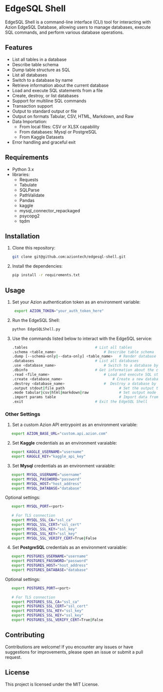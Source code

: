 # EdgeSQL Shell

EdgeSQL Shell is a command-line interface (CLI) tool for interacting with Azion EdgeSQL Database, allowing users to manage databases, execute SQL commands, and perform various database operations.

## Features

- List all tables in a database
- Describe table schema
- Dump table structure as SQL
- List all databases
- Switch to a database by name
- Retrieve information about the current database
- Load and execute SQL statements from a file
- Create, destroy, or list databases
- Support for multiline SQL commands
- Transaction support
- Output to standard output or file
- Output on formats Tabular, CSV, HTML, Markdown, and Raw
- Data Importation:
	- From local files: CSV or XLSX capability
	- From databases: Mysql or PostgreSQL
	- From Kaggle Datasets
- Error handling and graceful exit

## Requirements

- Python 3.x
- libraries:
	- Requests
	- Tabulate
	- SQLParse
	- PathValidate
	- Pandas
	- kaggle
	- mysql_connector_repackaged
	- psycopg2
	- tqdm

## Installation

1. Clone this repository:

   ```bash
   git clone git@github.com:aziontech/edgesql-shell.git
   ```
   
2. Install the dependencies:

   ```bash
   pip install -r requirements.txt
   ```

## Usage

1. Set your Azion authentication token as an environment variable:

   ```bash
    export AZION_TOKEN="your_auth_token_here"
   ```

2. Run the EdgeSQL Shell:

   ```bash
   python EdgeSQLShell.py
   ```

3. Use the commands listed below to interact with the EdgeSQL service:

   ```bash
   .tables				                 # List all tables
   .schema <table_name>		                 # Describe table schema
   .dump [--schema-only|--data-only] <table_name>   # Render database structure as SQL
   .databases			                 # List all databases
   .use <database_name>		                 # Switch to a database by name
   .dbinfo				                 # Get information about the current database
   .read <file_name>		                 # Load and execute SQL statements from a file
   .create <database_name>		                 # Create a new database
   .destroy <database_name>	                 #  Destroy a database by name
   .output stdout|file_path                         # Set the output to stdout or file
   .mode tabular|csv|html|markdown|raw              # Set output mode
   .import params table                             # Import data from local|mysql|postgres|kaggle into TABLE
   .exit				                 # Exit the EdgeSQL Shell
   ```
   
### Other Settings
1. Set a custom Azion API entrypoint as an environment variable:
 
 ```bash
    export AZION_BASE_URL="custom.api.azion.com"
 ```
 
2. Set **Kaggle** credentials as an environment varaiable:
 
 ```bash
    export KAGGLE_USERNAME="username"
    export KAGGLE_KEY="kaggle_api_key"
 ```
 
3. Set **Mysql** credentials as an environment varaiable:
 
 ```bash
    export MYSQL_USERNAME="username"
    export MYSQL_PASSWORD="password"
    export MYSQL_HOST="host_address"
    export MYSQL_DATABASE="database"
 ```
 
 Optional settings:
 
 ```bash
    export MYSQL_PORT=<port>
   
    # For TLS connection
    export MYSQL_SSL_CA="ssl_ca"
    export MYSQL_SSL_CERT="ssl_cert"
    export MYSQL_SSL_KEY="ssl_key"
    export MYSQL_SSL_KEY="ssl_key"
    export MYSQL_SSL_VERIFY_CERT=True|False
 ```
 

4. Set **PostgreSQL** credentials as an environment varaiable:
 
 ```bash
    export POSTGRES_USERNAME="username"
    export POSTGRES_PASSWORD="password"
    export POSTGRES_HOST="host_address"
    export POSTGRES_DATABASE="database"
 ```

 Optional settings:
 
 ```bash
    export POSTGRES_PORT=<port>
   
    # For TLS connection
    export POSTGRES_SSL_CA="ssl_ca"
    export POSTGRES_SSL_CERT="ssl_cert"
    export POSTGRES_SSL_KEY="ssl_key"
    export POSTGRES_SSL_KEY="ssl_key"
    export POSTGRES_SSL_VERIFY_CERT=True|False
 ```


## Contributing

Contributions are welcome! If you encounter any issues or have suggestions for improvements, please open an issue or submit a pull request.

## License

This project is licensed under the MIT License.

